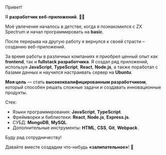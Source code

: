 Привет!

Я **разработчик веб-приложений**. 👨‍💻

Моё увлечение началось в детстве, когда я познакомился с ZX Spectrum и начал программировать на **basic**.

После перерыва на другую работу я вернулся к своей страсти – созданию веб-приложений.

За время работы в различных компаниях я приобрел ценный опыт как **frontend**, так и **fullstack разработчика**. Я создал ряд приложений, используя **JavaScript**, **TypeScript**, **React**, **Node.js**, а также поработал с базами данных и научился настраивать сервер на **Ubuntu**.

**Моя цель** — стать **высококвалифицированным разработчиком**, который способен решать сложные задачи и создавать инновационные продукты.

Стек:
- Языки программирования: **JavaScript**, **TypeScript**.
- Фреймворки и библиотеки: **React**, **Node.js**, **Express.js**.
- СУБД: **MongoDB**, **MySQL**.
- Дополнительные инструменты: **HTML**, **CSS**, **Git**, **Webpack**.

Буду рад сотрудничеству!

Давайте вместе создадим что-нибудь **«залипательное»**! 🚀
